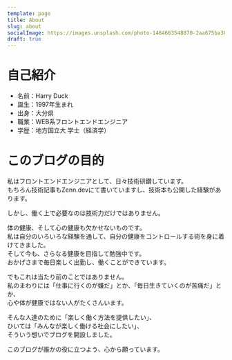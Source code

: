 ```yaml
---
template: page
title: About
slug: about
socialImage: https://images.unsplash.com/photo-1484663548870-2aa675ba38fb?ixid=MnwxMjA3fDB8MHxzZWFyY2h8OXx8YWJvdXR8ZW58MHx8MHx8&ixlib=rb-1.2.1&auto=format&fit=crop&w=800&q=60
draft: true
---
```

# 自己紹介  
- 名前：Harry Duck
- 誕生：1997年生まれ
- 出身：大分県
- 職業：WEB系フロントエンドエンジニア
- 学歴：地方国立大 学士（経済学）

# このブログの目的
私はフロントエンドエンジニアとして、日々技術研鑽しています。  
もちろん技術記事もZenn.devにて書いていますし、技術本も公開した経験があります。  

しかし、働く上で必要なのは技術力だけではありません。  

体の健康、そして心の健康も欠かせないものです。  
私は自分のいろいろな経験を通して、自分の健康をコントロールする術を身に着けてきました。  
そして今も、さらなる健康を目指して勉強中です。  
おかげさまで毎日楽しく出勤し、働くことができています。  

でもこれは当たり前のことではありません。  
私のまわりには「仕事に行くのが嫌だ」とか、「毎日生きていくのが苦痛だ」とか、  
心や体が健康ではない人がたくさんいます。  

そんな人達のために「楽しく働く方法を提供したい」、  
ひいては「みんなが楽しく働ける社会にしたい」、  
そういう想いでブログを開設しました。  

このブログが誰かの役に立つよう、心から願っています。  